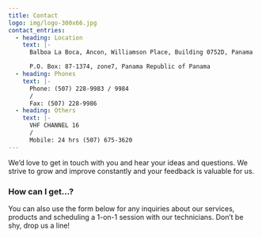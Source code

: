 ```yaml
---
title: Contact
logo: img/logo-300x66.jpg
contact_entries:
  - heading: Location
    text: |-
      Balboa La Boca, Ancon, Williamson Place, Building 0752D, Panama

      P.O. Box: 87-1374, zone7, Panama Republic of Panama
  - heading: Phones
    text: |-
      Phone: (507) 228-9983 / 9984
      / 
      Fax: (507) 228-9986
  - heading: Others
    text: |-
      VHF CHANNEL 16
      /
      Mobile: 24 hrs (507) 675-3620
---
```

We’d love to get in touch with you and hear your ideas and questions. We strive to grow and improve constantly and your feedback
is valuable for us.

<h3 class="f4 b lh-title mb2">How can I get…?</h3>

You can also use the form below for any inquiries about our services, products  and scheduling a 1-on-1 session
with our technicians. Don’t be shy, drop us a line!
